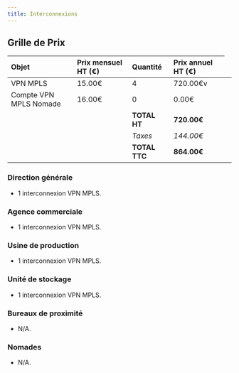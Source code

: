 ```yaml
---
title: Interconnexions
---
```


## Grille de Prix

|  Objet  |  Prix mensuel HT (€)  |  Quantité  |  Prix annuel HT (€)  |
|  :-----          |  :-----          |  :-----          |  :-----          |
|  VPN MPLS |  15.00€ |  4 |  720.00€v |
|  Compte VPN MPLS Nomade |  16.00€ |  0 |  0.00€ |
<td colspan=1>  | **TOTAL HT** | **720.00€** |
<td colspan=1>  | *Taxes* | *144.00€* |
<td colspan=1>  | **TOTAL TTC** | **864.00€** |

### Direction générale

* 1 interconnexion VPN MPLS.

### Agence commerciale

* 1 interconnexion VPN MPLS.

### Usine de production

* 1 interconnexion VPN MPLS.

### Unité de stockage

* 1 interconnexion VPN MPLS.

### Bureaux de proximité

* N/A.

### Nomades

* N/A.
